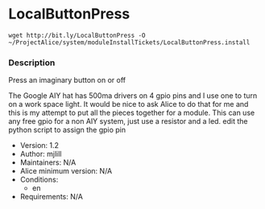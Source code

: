 # LocalButtonPress
```wget http://bit.ly/LocalButtonPress -O ~/ProjectAlice/system/moduleInstallTickets/LocalButtonPress.install```

### Description
Press an imaginary button on or off

 The Google AIY hat has 500ma drivers on 4 gpio pins and I use one to turn on a work space light.
 It would be nice to ask Alice to do that for me and this is my attempt to put all the pieces
 together for a module. This can use any free gpio for a non AIY system, just use a resistor and a led. 
 edit the python script to assign the gpio pin


- Version: 1.2
- Author: mjlill
- Maintainers: N/A
- Alice minimum version: N/A
- Conditions:
  - en
- Requirements: N/A


